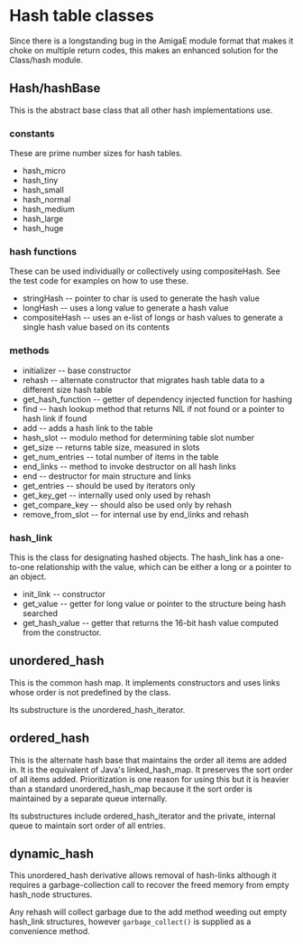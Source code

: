 # Hash table classes
Since there is a longstanding bug in the AmigaE module format that makes it choke on multiple return codes, this makes an enhanced solution for the Class/hash module.

## Hash/hashBase
This is the abstract base class that all other hash implementations use.

### constants
These are prime number sizes for hash tables.

* hash_micro
* hash_tiny
* hash_small
* hash_normal
* hash_medium
* hash_large
* hash_huge

### hash functions
These can be used individually or collectively using compositeHash. See the test code for examples on how to use these.

* stringHash -- pointer to char is used to generate the hash value
* longHash -- uses a long value to generate a hash value
* compositeHash -- uses an e-list of longs or hash values to generate a single hash value based on its contents

### methods
* initializer -- base constructor
* rehash -- alternate constructor that migrates hash table data to a different size hash table
* get_hash_function -- getter of dependency injected function for hashing
* find -- hash lookup method that returns NIL if not found or a pointer to hash link if found
* add -- adds a hash link to the table
* hash_slot -- modulo method for determining table slot number
* get_size -- returns table size, measured in slots
* get_num_entries -- total number of items in the table
* end_links -- method to invoke destructor on all hash links
* end -- destructor for main structure and links
* get_entries -- should be used by iterators only
* get_key_get -- internally used only used by rehash
* get_compare_key -- should also be used only by rehash
* remove_from_slot -- for internal use by end_links and rehash

### hash_link
This is the class for designating hashed objects. The hash_link has a one-to-one relationship with the value, which can be either a long or a pointer to an object.

* init_link -- constructor
* get_value -- getter for long value or pointer to the structure being hash searched
* get_hash_value -- getter that returns the 16-bit hash value computed from the constructor.

## unordered_hash
This is the common hash map.  It implements constructors and uses links whose order is not predefined by the class.

Its substructure is the unordered_hash_iterator.

## ordered_hash
This is the alternate hash base that maintains the order all items are added in. It is the equivalent of Java's linked_hash_map. It preserves the sort order of all items added. Prioritization is one reason for using this but it is heavier than a standard unordered_hash_map because it the sort order is maintained by a separate queue internally.

Its substructures include ordered_hash_iterator and the private, internal queue to maintain sort order of all entries.

## dynamic_hash
This unordered_hash derivative allows removal of hash-links although it requires a garbage-collection call to recover the freed memory from empty hash_node structures.

Any rehash will collect garbage due to the add method weeding out empty hash_link structures, however `garbage_collect()` is supplied as a convenience method.
